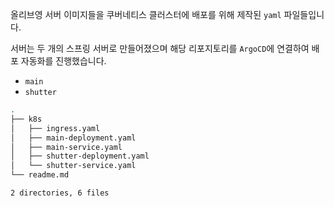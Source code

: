 올리브영 서버 이미지들을 쿠버네티스 클러스터에 배포를 위해 제작된 `yaml` 파일들입니다.

서버는 두 개의 스프링 서버로 만들어졌으며 해당 리포지토리를 `ArgoCD`에 연결하여 배포 자동화를 진행했습니다.

- `main`
- `shutter`

``` bash
.
├── k8s
│   ├── ingress.yaml
│   ├── main-deployment.yaml
│   ├── main-service.yaml
│   ├── shutter-deployment.yaml
│   └── shutter-service.yaml
└── readme.md

2 directories, 6 files
```